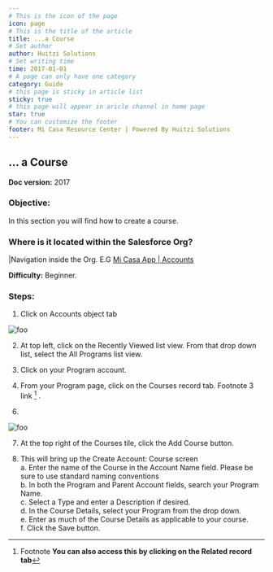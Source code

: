 ```yaml
---
# This is the icon of the page
icon: page
# This is the title of the article
title: ...a Course
# Set author
author: Huitzi Solutions
# Set writing time
time: 2017-01-01
# A page can only have one category
category: Guide
# this page is sticky in article list
sticky: true
# this page will appear in aricle channel in home page
star: true
# You can customize the footer
footer: Mi Casa Resource Center | Powered By Huitzi Solutions
---
```


## ... a Course

**Doc version:** 2017

### **Objective:**

In this section you will find how to create a course.

### **Where is it located within the Salesforce Org?**

|Navigation inside the Org. E.G [Mi Casa App | Accounts](https://micasa.lightning.force.com/lightning/o/Account/home)

**Difficulty:** Beginner.

### **Steps:**

1. Click on Accounts object tab

<img :src="$withBase('/assets/howToCreateACourse/1.png')" alt="foo">

2. At top left, click on the Recently Viewed list view. From that drop down list, select the All Programs list view.

3) Click on your Program account.

4. From your Program page, click on the Courses record tab. Footnote 3 link [^third] .

[^third]: Footnote **You can also access this by clicking on the Related record tab**

6.

<img :src="$withBase('/assets/howToCreateACourse/2.png')" alt="foo">

7. At the top right of the Courses tile, click the Add Course button.

8) This will bring up the Create Account: Course screen\
   a. Enter the name of the Course in the Account Name field. Please be sure to use standard naming conventions\
   b. In both the Program and Parent Account fields, search your Program Name.\
   c. Select a Type and enter a Description if desired.\
   d. In the Course Details, select your Program from the drop down.\
   e. Enter as much of the Course Details as applicable to your course.\
   f. Click the Save button.
